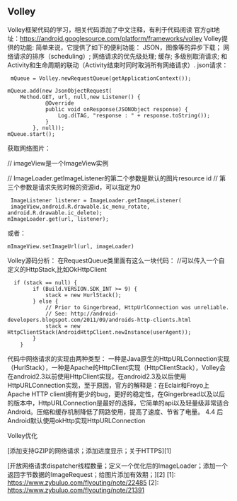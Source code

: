 ## Volley ##
Volley框架代码的学习，相关代码添加了中文注释，有利于代码阅读
官方git地址：https://android.googlesource.com/platform/frameworks/volley 
Volley提供的功能:
简单来说，它提供了如下的便利功能：
JSON，图像等的异步下载；
网络请求的排序（scheduling）;
网络请求的优先级处理;
缓存;
多级别取消请求;
和Activity和生命周期的联动（Activity结束时同时取消所有网络请求）.
json请求：

     mQueue = Volley.newRequestQueue(getApplicationContext());

    mQueue.add(new JsonObjectRequest(
        Method.GET, url, null,new Listener() {
                @Override
                public void onResponse(JSONObject response) {
                    Log.d(TAG, "response : " + response.toString());
                }
            }, null));
    mQueue.start();  

获取网络图片：

// imageView是一个ImageView实例

// ImageLoader.getImageListener的第二个参数是默认的图片resource id
// 第三个参数是请求失败时候的资源id，可以指定为0

     ImageListener listener = ImageLoader.getImageListener(
     imageView,android.R.drawable.ic_menu_rotate, android.R.drawable.ic_delete);
    mImageLoader.get(url, listener);

或者：

    mImageView.setImageUrl(url, imageLoader)

Volley源码分析：
在RequestQueue类里面有这么一块代码：
  //可以传入一个自定义的HttpStack,比如OkHttpClient
  

      if (stack == null) {
            if (Build.VERSION.SDK_INT >= 9) {
                stack = new HurlStack();
            } else {
                // Prior to Gingerbread, HttpUrlConnection was unreliable.
                // See: http://android-developers.blogspot.com/2011/09/androids-http-clients.html
                stack = new HttpClientStack(AndroidHttpClient.newInstance(userAgent));
            }
        }

代码中网络请求的实现由两种类型：
 一种是Java原生的HttpURLConnection实现（HurlStack），一种是Apache的HttpClient实现（HttpClientStack），Volley会在android2.3以前使用HttpClient实现，在android2.3及以后使用HttpURLConnection实现，至于原因，官方的解释是：在Eclair和Froyo上Apache HTTP client拥有更少的bug，更好的稳定性，在Gingerbread以及以后的版本中，HttpURLConnection是最好的选择，它简单的api以及轻量级非常适合Android。压缩和缓存机制降低了网路使用，提高了速度、节省了电量。
 4.4 后 Android默认使用okHttp实现HttpURLConnection
 
Volley优化

[添加支持GZIP的网络请求；添加进度显示；关于HTTPS][1]
    
[开放网络请求dispatcher线程数量；定义一个优化后的ImageLoader；添加一个返回字节数据的ImageRequest；给图片添加有效期；][2]
  [1]: https://www.zybuluo.com/flyouting/note/22485
  [2]: https://www.zybuluo.com/flyouting/note/21391
